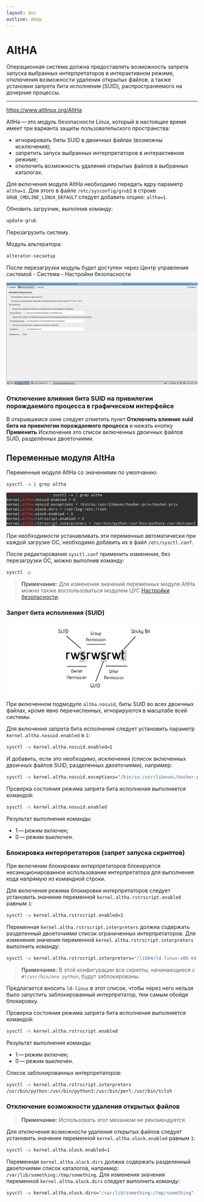 ```yaml
---
layout: doc
outline: deep
---
```


# AltHA

Операционная система должна предоставлять возможность запрета запуска выбранных интерпретаторов в интерактивном режиме, отключения возможности удаления открытых файлов, а также установки запрета бита исполнения (SUID), распространяемого на дочерние процессы. 

___

https://www.altlinux.org/AltHa

AltHa — это модуль безопасности Linux, который в настоящее время имеет три варианта защиты пользовательского пространства:
- игнорировать биты SUID в двоичных файлах (возможны исключения);
- запретить запуск выбранных интерпретаторов в интерактивном режиме;
- отключить возможность удаления открытых файлов в выбранных каталогах.

Для включения модуля AltHa необходимо передать ядру параметр `altha=1`. Для этого в файле `/etc/sysconfig/grub2` в строке `GRUB_CMDLINE_LINUX_DEFAULT` следует добавить опцию: `altha=1`.

Обновить загрузчик, выполнив команду:

```bash
update-grub
```

Перезагрузить систему. 

Модуль альтератора:

```bash
alterator-secsetup
```

После перезагрузки модуль будет доступен через Центр управления системой - Система - Настройки безопасности

!['altha'](/img/altha.png)

### Отключение влияния бита SUID на привилегии порождаемого процесса в графическом интерфейсе

В открывшемся окне следует отметить пункт **Отключить влияние suid бита на привилегии порождаемого процесса** и нажать кнопку **Применить**
Исключения это список включенных двоичных файлов SUID, разделённых двоеточиями.

## Переменные модуля AltHa

Переменные модуля AltHa со значениями по умолчанию:

```bash
sysctl -a | grep altha
```

!['altha'](/img/sysctlaltha.png)

При необходимости устанавливать эти переменные автоматически при каждой загрузке ОС, необходимо добавить их в файл `/etc/sysctl.conf`.

После редактирования `sysctl.conf` применить изменения, без перезагрузки ОС, можно выполнив команду:

```bash
sysctl -p
```

>**Примечание:** Для изменения значений переменных модуля AltHa можно также воспользоваться модулем ЦУС [Настройки безопасности](https://www.altlinux.org/Alterator-secsetup "Alterator-secsetup").

### Запрет бита исполнения (SUID)

!['altha'](/img/20250602125016.png)

При включенном подмодуле `altha.nosuid`, биты SUID во всех двоичных файлах, кроме явно перечисленных, игнорируются в масштабе всей системы.

Для включения запрета бита исполнения следует установить параметр `kernel.altha.nosuid.enabled` в `1`:

```bash
sysctl -w kernel.altha.nosuid.enabled=1
```

И добавить, если это необходимо, исключения (список включенных двоичных файлов SUID, разделенных двоеточиями), например:

```bash
sysctl -w kernel.altha.nosuid.exceptions="/bin/su:/usr/libexec/hasher-priv/hasher-priv"
```

Проверка состояния режима запрета бита исполнения выполняется командой:

```bash
sysctl -n kernel.altha.nosuid.enabled
```

Результат выполнения команды:

- 1 — режим включен;
- 0 — режим выключен.

### Блокировка интерпретаторов (запрет запуска скриптов)

При включении блокировки интерпретаторов блокируется несанкционированное использование интерпретатора для выполнения кода напрямую из командной строки.

Для включения режима блокировки интерпретаторов следует установить значение переменной `kernel.altha.rstrscript.enabled` равным `1`:

```bash
sysctl -w kernel.altha.rstrscript.enabled=1
```

Переменная `kernel.altha.rstrscript.interpreters` должна содержать разделенный двоеточиями список ограниченных интерпретаторов. Для изменения значения переменной `kernel.altha.rstrscript.interpreters` выполнить команду:

```bash
sysctl -w kernel.altha.rstrscript.interpreters="/lib64/ld-linux-x86-64.so.2:/usr/bin/python:/usr/bin/python3:/usr/bin/perl:/usr/bin/tclsh"
```

>**Примечание:** В этой конфигурации все скрипты, начинающиеся с `#!/usr/bin/env python`, будут заблокированы.
  
Предлагается вносить `ld-linux` в этот список, чтобы через него нельзя было запустить заблокированный интерпретатор, тем самым обойдя блокировку.

Проверка состояния режима запрета бита исполнения выполняется командой:

```bash
sysctl -n kernel.altha.rstrscript.enabled
```

Результат выполнения команды:

- 1 — режим включен;
- 0 — режим выключен.

Список заблокированных интерпретаторов:

```bash
sysctl -n kernel.altha.rstrscript.interpreters
/usr/bin/python:/usr/bin/python3:/usr/bin/perl:/usr/bin/tclsh
```

### Отключение возможности удаления открытых файлов

> **Примечание:** Использовать этот механизм не рекомендуется.

Для отключения возможности удаления открытых файлов следует установить значение переменной `kernel.altha.olock.enabled` равным `1`:

```bash
sysctl -w kernel.altha.olock.enabled=1
```

Переменная `kernel.altha.olock.dirs` должна содержать разделенный двоеточиями список каталогов, например: `/var/lib/something:/tmp/something`. Для изменения значения переменной `kernel.altha.olock.dirs` следует выполнить команду:

```bash
sysctl -w kernel.altha.olock.dirs="/var/lib/something:/tmp/something"
```


